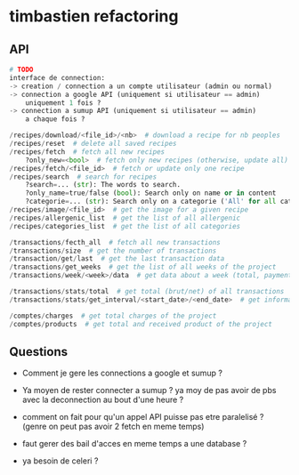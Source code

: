 # timbastien refactoring

## API
```python
# TODO
interface de connection:
-> creation / connection a un compte utilisateur (admin ou normal)
-> connection a google API (uniquement si utilisateur == admin)
    uniquement 1 fois ?
-> connection a sumup API (uniquement si utilisateur == admin)
    a chaque fois ?
```

```python
/recipes/download/<file_id>/<nb>  # download a recipe for nb peoples
/recipes/reset  # delete all saved recipes
/recipes/fetch  # fetch all new recipes
    ?only_new=<bool>  # fetch only new recipes (otherwise, update all)
/recipes/fetch/<file_id>  # fetch or update only one recipe
/recipes/search  # search for recipes
    ?search=... (str): The words to search.
    ?only_name=true/false (bool): Search only on name or in content
    ?categorie=... (str): Search only on a categorie ('All' for all categories)
/recipes/image/<file_id>  # get the image for a given recipe
/recipes/allergenic_list  # get the list of all allergenic
/recipes/categories_list  # get the list of all categories
```

```python
/transactions/fecth_all  # fetch all new transactions
/transactions/size  # get the number of transactions
/transaction/get/last  # get the last transaction data
/transactions/get_weeks  # get the list of all weeks of the project
/transactions/week/<week>/data  # get data about a week (total, payment type, ...)

/transactions/stats/total  # get total (brut/net) of all transactions
/transactions/stats/get_interval/<start_date>/<end_date>  # get informations about payments, stats, ... in a time interval
```

```python
/comptes/charges  # get total charges of the project
/comptes/products  # get total and received product of the project
```

## Questions
- Comment je gere les connections a google et sumup ?

- Ya moyen de rester connecter a sumup ? ya moy de pas avoir de pbs avec la deconnection au bout d'une heure ?

- comment on fait pour qu'un appel API puisse pas etre paralelisé ? (genre on peut pas avoir 2 fetch en meme temps)

- faut gerer des bail d'acces en meme temps a une database ?

- ya besoin de celeri ?
